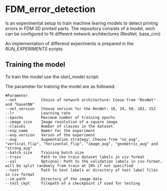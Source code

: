 # FDM_error_detection

Is an experimental setup to train machine learing models to detect printng errors in FDM 3D printed parts.
The repository consists of a model, wich can be configured to fit different network architectures (ResNet, base_cnn)

An implementation of differend experiments is prepared in the *RUN_EXPERIMENTS* scripts

## Training the model

To train the model use the *start_model* script:


The parameter for training the model are as followed:

    #Parameter
    --net           Choice of network architecture: Coose from "ResNet" and "baseCNN"
    --net_version   Choose version for the ResNet: 18, 34, 50, 101, 152
    --lr            Learning rate
    --epochs        Maximum number of training epochs
    --image_size    Image resolution of a square image
    --classes       Number of classes in the dataset
    --exp_name      Namer for the experiment
    --exp_version   Verson of the experiment
    --aug           Augmentation strategy: Choose from "no_aug", "vertical_flip", "horizontal_flip", "image_aug", "geometric_aug" and "strong_aug"
    --batch_size    Training batch size
    --train         Path to the train dataset labels in csv-format
    --val           Optional: Path to the validation labels in csv-format, will be split randomly from train at 20% if not specified
    --test          Path to test labels or directory of test label files in csv-format
    --im_path       Directory of the image data
    --test_ckpt     Filepath of a checkpoint if used for testing
    
  
